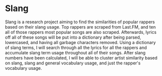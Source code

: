 # Slang
Slang is a research project aiming to find the similarities of popular rappers based on their slang usage. 
Top rappers are scraped from Last.FM, and ten all of those rappers most popular songs are also scraped. Afterwards, lyrics off all of these songs will be put into a dictionary after being parsed, lowercased, and having all garbage characters removed. 
Using a dictionary of slang terms, I will search through all the lyrics for all the rappers and accumulate slang term usage throughout all of their songs. 
After slang numbers have been calculated, I will be able to cluster artist similarity based on slang, slang and general vocabulary usage, and just the rapper's vocabulary usage.
